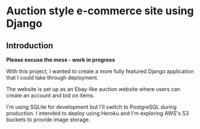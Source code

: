 # Auction style e-commerce site using Django

## Introduction
**Please excuse the mess - work in progress**

With this project, I wanted to create a more fully featured Django application that I could take through deployment. 

The website is set up as an Ebay-like auction website where users can create an account and bid on items.

I'm using SQLite for development but I'll switch to PostgreSQL during production. I intended to deploy using Heroku and I'm exploring AWS's S3 buckets to provide image storage.

